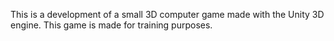 This is a development of a small 3D computer game made with the Unity 3D engine.
This game is made for training purposes.
